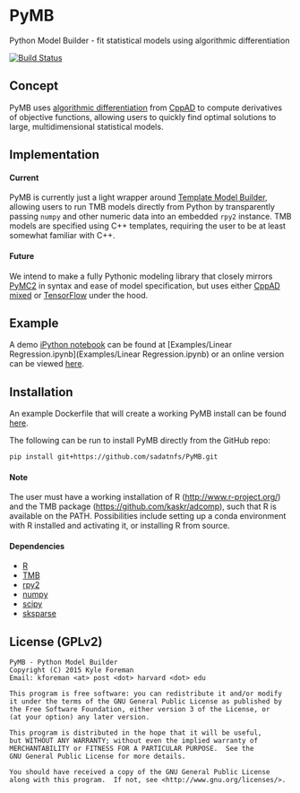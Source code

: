 # PyMB
Python Model Builder - fit statistical models using algorithmic differentiation

[![Build Status](https://travis-ci.org/sadatnfs/PyMB.svg?branch=master)](https://travis-ci.org/sadatnfs/PyMB)


## Concept
PyMB uses [algorithmic differentiation](http://en.wikipedia.org/wiki/Automatic_differentiation) from 
[CppAD](http://www.coin-or.org/CppAD/) to compute derivatives of objective functions, allowing users to quickly find 
optimal solutions to large, multidimensional statistical models.

## Implementation
#### Current
PyMB is currently just a light wrapper around [Template Model Builder](https://github.com/kaskr/adcomp), allowing users to run 
TMB models directly from Python by transparently passing `numpy` and other numeric data into an embedded `rpy2` instance. 
TMB models are specified using C++ templates, requiring the user to be at least somewhat familiar with C++.

#### Future
We intend to make a fully Pythonic modeling library that closely mirrors [PyMC2](https://github.com/pymc-devs/pymc) in syntax
and ease of model specification, but uses either [CppAD mixed](https://github.com/bradbell/cppad_mixed) or [TensorFlow](https://github.com/tensorflow/tensorflow) under the hood.

## Example
A demo [iPython notebook](http://ipython.org/notebook.html) can be found at 
[Examples/Linear Regression.ipynb](Examples/Linear Regression.ipynb) or an online version can be viewed [here](http://nbviewer.ipython.org/github/kforeman/PyMB/blob/master/Examples/Linear%20Regression%20-%20Magic.ipynb).

## Installation
An example Dockerfile that will create a working PyMB install can be found [here](Dockerfile).

The following can be run to install PyMB directly from the GitHub repo:
```sh
pip install git+https://github.com/sadatnfs/PyMB.git
```

#### Note
The user must have a working installation of R (http://www.r-project.org/) and the TMB package (https://github.com/kaskr/adcomp), such that R is available on the PATH. Possibilities include setting up a conda environment with R installed and activating it, or installing R from source.

#### Dependencies
* [R](http://www.r-project.org/)
* [TMB](https://github.com/kaskr/adcomp)
* [rpy2](http://rpy.sourceforge.net/)
* [numpy](http://www.numpy.org/)
* [scipy](https://scipy.org/)
* [sksparse](https://github.com/scikit-sparse/scikit-sparse)


## License (GPLv2)
    PyMB - Python Model Builder
    Copyright (C) 2015 Kyle Foreman
    Email: kforeman <at> post <dot> harvard <dot> edu
  
    This program is free software: you can redistribute it and/or modify
    it under the terms of the GNU General Public License as published by
    the Free Software Foundation, either version 3 of the License, or
    (at your option) any later version.
    
    This program is distributed in the hope that it will be useful,
    but WITHOUT ANY WARRANTY; without even the implied warranty of
    MERCHANTABILITY or FITNESS FOR A PARTICULAR PURPOSE.  See the
    GNU General Public License for more details.
    
    You should have received a copy of the GNU General Public License
    along with this program.  If not, see <http://www.gnu.org/licenses/>.
